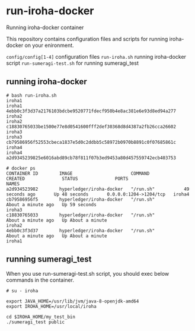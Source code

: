 # run-iroha-docker
Running iroha-docker container

This repository contains configuration files and scripts for running iroha-docker on your enironment.

`config/config[1-4]` configuration files
`run-iroha.sh` running iroha-docker script
`run-sumeragi-test.sh` for running sumeragi_test

## running iroha-docker

```
# bash run-iroha.sh 
iroha1
iroha1
4ebb0c3f3d37a2176103bdcbe9520771fdecf950b4e8ac381e6e93d8ed94a277
iroha2
iroha2
c18830765033be1500e77e8d0541600fff2def30368d8d4387a2fb26cca26602
iroha3
iroha3
cb79586956f52553cbeca1837e5d0c2ddbb5c58972b0970b8891c0f07685861c
iroha4
iroha4
a2d9345239825e6016abd89cb78f811f07b3ed9453a80d457559742ecb403753

# docker ps
CONTAINER ID        IMAGE                      COMMAND             CREATED              STATUS              PORTS                    NAMES
a2d934523982        hyperledger/iroha-docker   "/run.sh"           49 seconds ago       Up 48 seconds       0.0.0.0:1204->1204/tcp   iroha4
cb79586956f5        hyperledger/iroha-docker   "/run.sh"           About a minute ago   Up 59 seconds                                iroha3
c18830765033        hyperledger/iroha-docker   "/run.sh"           About a minute ago   Up About a minute                            iroha2
4ebb0c3f3d37        hyperledger/iroha-docker   "/run.sh"           About a minute ago   Up About a minute                            iroha1
```

## running sumeragi_test

When you use run-sumeragi-test.sh script, you should exec below commands in the container.
```
# su - iroha

export JAVA_HOME=/usr/lib/jvm/java-8-openjdk-amd64
export IROHA_HOME=/usr/local/iroha

cd $IROHA_HOME/my_test_bin
./sumeragi_test public
```
